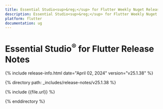 ```yaml
---
title: Essential Studio<sup>&reg;</sup> for Flutter Weekly Nuget Release Release Notes  
description: Essential Studio<sup>&reg;</sup> for Flutter Weekly Nuget Release Release Notes  
platform: flutter
documentation: ug
---
```


# Essential Studio<sup>&reg;</sup> for Flutter Release Notes  

{% include release-info.html date="April 02, 2024" version="v25.1.38" %} 

{% directory path: _includes/release-notes/v25.1.38 %}

{% include {{file.url}} %}

{% enddirectory %}